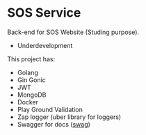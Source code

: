 # SOS Service

Back-end for SOS Website (Studing purpose).

- Underdevelopment

This project has:

- Golang
- Gin Gonic
- JWT
- MongoDB
- Docker
- Play Ground Validation
- Zap logger (uber library for loggers)
- Swagger for docs ([swag](https://github.com/swaggo/swag))